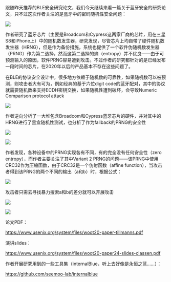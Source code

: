 跟随昨天推荐的BLE安全研究论文，我们今天继续来看一篇关于蓝牙安全的研究论文，只不过这次作者关注的是蓝牙中的密码随机性安全问题：   
 

    
 

  ![](https://mmbiz.qpic.cn/sz_mmbiz_png/Ugr3WBm6odibe4DM0ECrMXGHe40FZ48BvqvwHoicnAqPpQDdzSVB0t93YwhY8cNPJBCddYvLz3jw3qrR6RsrSJ2A/640?wx_fmt=png) 

  作者研究了蓝牙芯片（主要是Broadcom和Cypress这两家厂商的芯片，用在三星S8和iPhone上）中的随机数发生器，研究发现，尽管芯片上均自带了硬件随机数发生器（HRNG），但是作为备份措施，系统也提供了一个软件伪随机数发生器（PRNG）作为第二选择，然而这第二选择的熵（entropy）并不优良——由于可预测输入的原因，软件PRNG容易遭到攻击。不过作者的研究都针对的是已经发布一段时间的芯片，在2020年以后的产品基本不存在这些问题了。 

    
 

  在BLE的协议安全设计中，很多地方依赖于随机数的可靠性，如果随机数可以被预测，则攻击者大有可为，例如经典的基于六位digit code的蓝牙配对，其中的协议就需要随机数来支持ECDH密钥交换，如果随机性遭到破坏，会导致Numeric Comparison protocol attack 

    
 

  ![](https://mmbiz.qpic.cn/sz_mmbiz_png/Ugr3WBm6odibe4DM0ECrMXGHe40FZ48BvaWkQFzYCWmFZXEjQd5ozmKsDibRyvx2ljiaFgpD0yxg2YpibPh1O2ia3SQ/640?wx_fmt=png) 

    
 

  作者逆向分析了一大堆包含Broadcom和Cypress蓝牙芯片的硬件，并对其中的HRNG进行了黑盒随机性测试，也分析了作为fallback的PRNG的安全性   
 

    
 

  ![](https://mmbiz.qpic.cn/sz_mmbiz_png/Ugr3WBm6odibe4DM0ECrMXGHe40FZ48Bv9M7PtGBpcykVicWsCEhicca9ibPamI4ejwYW4ibPaY6s4lQ0Os6wygzalA/640?wx_fmt=png) 

    
 

  ![](https://mmbiz.qpic.cn/sz_mmbiz_png/Ugr3WBm6odibe4DM0ECrMXGHe40FZ48Bvwl2dngFL9sSEiaQAsEqdllB9Y9Ge48GOXBq0bOf2dgTMlic7v6tKXVWA/640?wx_fmt=png) 

    
 

  作者发现，各种设备中的PRNG实现各有不同，有的完全没有任何安全性（zero entropy），而作者主要关注了其中Variant 2 PRNG的问题——该PRNG中使用CRC32作为压缩函数，由于CRC32是一个仿射函数（affine function），当攻击者得到该PRNG的两个不同的输出（a和b）时，根据公式：   
 

  ![](https://mmbiz.qpic.cn/sz_mmbiz_png/Ugr3WBm6odibe4DM0ECrMXGHe40FZ48BvHaWibSWxwGxoYFcxzZiacZTb4paRico2meNJZMgneo7oxTRucicbzMwzOQ/640?wx_fmt=png) 

  攻击者只需去寻找暴力搜索a和b的差分就可以开展攻击 

  ![](https://mmbiz.qpic.cn/sz_mmbiz_png/Ugr3WBm6odibe4DM0ECrMXGHe40FZ48BvpUl8mibHib0uiautZ6kWcMI4l3f4puBwaiaMNMRVd0RREx7drmibxBVh9VA/640?wx_fmt=png) 

    
 

  ![](https://mmbiz.qpic.cn/sz_mmbiz_png/Ugr3WBm6odibe4DM0ECrMXGHe40FZ48Bvia61GLEPURXLSZp5v8yDlxZa1GFsLHrztJqBC3vXDJU9qmzFKrKqqQw/640?wx_fmt=png) 

    
 

    
 

    
 

  论文PDF： 

  https://www.usenix.org/system/files/woot20-paper-tillmanns.pdf   
 

    
 

  演讲slides：   
 

  https://www.usenix.org/system/files/woot20-paper24-slides-classen.pdf 

    
 

  作者开展研究用到的一些工具集（internalBlue，听上去好像是永恒之蓝……）：   
 

  https://github.com/seemoo-lab/internalblue 

